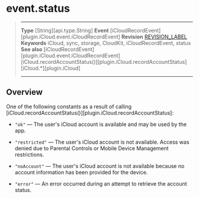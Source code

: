 # event.status

> --------------------- ------------------------------------------------------------------------------------------
> __Type__              [String][api.type.String]
> __Event__             [iCloudRecordEvent][plugin.iCloud.event.iCloudRecordEvent]
> __Revision__          [REVISION_LABEL](REVISION_URL)
> __Keywords__          iCloud, sync, storage, CloudKit, iCloudRecordEvent, status
> __See also__          [iCloudRecordEvent][plugin.iCloud.event.iCloudRecordEvent]
>						[iCloud.recordAccountStatus()][plugin.iCloud.recordAccountStatus]
>						[iCloud.*][plugin.iCloud]
> --------------------- ------------------------------------------------------------------------------------------

## Overview

One of the following constants as a result of calling [iCloud.recordAccountStatus()][plugin.iCloud.recordAccountStatus]:

* `"ok"` &mdash; The user's iCloud account is available and may be used by the app.

* `"restricted"` &mdash; The user's iCloud account is not available. Access was denied due to Parental Controls or Mobile Device Management restrictions.

* `"noAccount"` &mdash; The user's iCloud account is not available because no account information has been provided for the device.

* `"error"` &mdash; An error occurred during an attempt to retrieve the account status.

